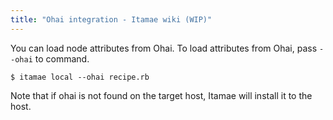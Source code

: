 ```yaml
---
title: "Ohai integration - Itamae wiki (WIP)"
---
```


You can load node attributes from Ohai.
To load attributes from Ohai, pass `--ohai` to command.

```
$ itamae local --ohai recipe.rb
```

Note that if ohai is not found on the target host, Itamae will install it to the host.
